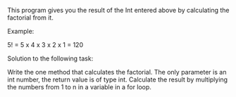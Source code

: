 This program gives you the result of the Int entered above by calculating the factorial from it.

Example:

5! = 5 x 4 x 3 x 2 x 1 = 120

Solution to the following task:

Write the one method that calculates the factorial. 
The only parameter is an int number, the return value is of type int. 
Calculate the result by multiplying the numbers from 1 to n in a variable in a for loop.
